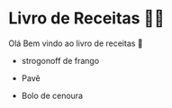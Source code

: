 # Livro de Receitas :man_cook:

Olá Bem vindo ao livro de receitas :wave:

- strogonoff de frango

- Pavê 

- Bolo de cenoura


